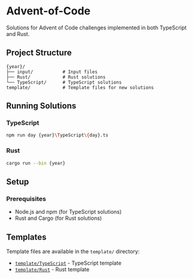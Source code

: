 # Advent-of-Code

Solutions for Advent of Code challenges implemented in both TypeScript and Rust.

## Project Structure

```
{year}/
├── input/           # Input files
├── Rust/            # Rust solutions
└── TypeScript/      # TypeScript solutions
template/            # Template files for new solutions
```

## Running Solutions

### TypeScript

```bash
npm run day {year}\TypeScript\{day}.ts
```

### Rust

```bash
cargo run --bin {year}
```

## Setup

### Prerequisites

- Node.js and npm (for TypeScript solutions)
- Rust and Cargo (for Rust solutions)

## Templates

Template files are available in the `template/` directory:

- [`template/TypeScript`](template/TypeScript) - TypeScript template
- [`template/Rust`](template/Rust) - Rust template

